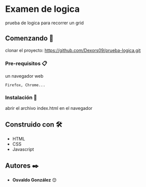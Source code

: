 # Examen de logica

prueba de logica para recorrer un grid

## Comenzando 🚀

clonar el proyecto: https://github.com/Dexors09/prueba-logica.git


### Pre-requisitos 📋

un navegador web

```
Firefox, Chrome...
```

### Instalación 🔧
abrir el archivo index.html en el navegador

## Construido con 🛠️

* HTML
* CSS
* Javascript

## Autores ✒️

* **Osvaldo González** 😊
